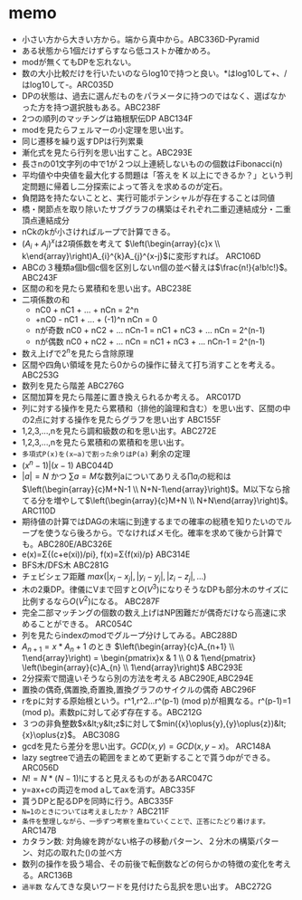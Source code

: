 # memo
+ 小さい方から大きい方から。端から真中から。ABC336D-Pyramid
+ ある状態から1個だけずらすなら低コストか確かめろ。
+ modが無くてもDPを忘れない。
+ 数の大小比較だけを行いたいのならlog10で持つと良い。*はlog10して+、/はlog10して-。ARC035D
+ DPの状態は、過去に選んだものをパラメータに持つのではなく、選ばなかった方を持つ選択肢もある。ABC238F
+ 2つの順列のマッチングは箱根駅伝DP ABC134F
+ modを見たらフェルマーの小定理を思い出す。
+ 同じ遷移を繰り返すDPは行列累乗
+ 漸化式を見たら行列を思い出すこと。ABC293E
+ 長さnの01文字列の中で1が２つ以上連続しないものの個数はFibonacci(n)
+ 平均値や中央値を最大化する問題は「答えを K 以上にできるか？」という判定問題に帰着し二分探索によって答えを求めるのが定石。
+ 負閉路を持たないことと、実行可能ポテンシャルが存在することは同値
+ 橋・関節点を取り除いたサブグラフの構築はそれぞれ二重辺連結成分・二重頂点連結成分
+ nCkのkが小さければループで計算できる。
+ $`(A_{i}+A_{j})^{x}`$は2項係数を考えて $`\left(\begin{array}{c}x \\ k\end{array}\right)A_{i}^{k}A_{j}^{x-j}`$に変形すれば。 ARC106D
+ ABCの３種類a個b個c個を区別しないn個の並べ替えは$`\frac{n!}{a!b!c!}`$。ABC243F
+ 区間の和を見たら累積和を思い出す。ABC238E
+ 二項係数の和
  + nC0 + nC1 + ... + nCn = 2^n
  + +nC0 - nC1 + ... + (-1)^n nCn = 0
  + nが奇数 nC0 + nC2 + ... nCn-1 = nC1 + nC3 + ... nCn = 2^(n-1)
  + nが偶数 nC0 + nC2 + ... nCn = nC1 + nC3 + ... nCn-1 = 2^(n-1)
+ 数え上げで$`2^{n}`$を見たら含除原理
+ 区間や四角い領域を見たら0からの操作に替えて打ち消すことを考える。ABC253G
+ 数列を見たら階差 ABC276G
+ 区間加算を見たら階差に置き換えられるか考える。 ARC017D
+ 列に対する操作を見たら累積和（排他的論理和含む）を思い出す、区間の中の2点に対する操作を見たらグラフを思い出す ABC155F
+ 1,2,3,...,nを見たら調和級数の和を思い出す。ABC272E
+ 1,2,3,...,nを見たら累積和の累積和を思い出す。
+ `多項式P(x)を(x−a)で割った余りはP(a)` 剰余の定理
+ $`(x^{n}-1)|(x-1)`$ ABC044D
+ $`|a|=N`$ かつ $`\sum a=M`$な数列aについてありえる$`\prod a_{i}`$の総和は$`\left(\begin{array}{c}M+N-1 \\ N+N-1\end{array}\right)`$。M以下なら捨てる分を増やして$`\left(\begin{array}{c}M+N \\ N+N\end{array}\right)`$。ARC110D
+ 期待値の計算ではDAGの末端に到達するまでの確率の総積を知りたいのでループを使うなら後ろから。でなければメモ化。確率を求めて後から計算でも。ABC280E/ABC326E
+ e(x)=Σ{(c+e(xi))/pi}, f(x)=Σ{f(xi)/p} ABC314E
+ BFS木/DFS木 ABC281G
+ チェビシェフ距離 $max(|x_{i}-x_{j}|, |y_{i}-y_{j}|, |z_{i}-z_{j}|, ...)$
+ 木の2乗DP。律儀にVまで回すと$`O(V^{3})`$になりそうなDPも部分木のサイズに比例するなら$`O(V^{2})`$になる。 ABC287F
+ 完全二部マッチングの個数の数え上げはNP困難だが偶奇だけなら高速に求めることができる。 ARC054C
+ 列を見たらindexのmodでグループ分けしてみる。ABC288D
+ $`A_{n+1} = x * A_{n} + 1`$ のとき $`\left(\begin{array}{c}A_{n+1} \\ 1\end{array}\right) = \begin{pmatrix}x & 1 \\ 0 & 1\end{pmatrix} \left(\begin{array}{c}A_{n} \\ 1\end{array}\right)`$ ABC293E
+ 2分探索で間違いそうなら別の方法を考える ABC290E,ABC294E
+ 置換の偶奇,偶置換,奇置換,置換グラフのサイクルの偶奇 ABC296F
+ rをpに対する原始根という。r^1,r^2...r^(p-1) (mod p)が相異なる。r^(p-1)=1 (mod p)。素数pに対して必ず存在する。ABC212G
+ ３つの非負整数$`x&lt;y&lt;z`$に対して$`min({x}\oplus{y},{y}\oplus{z})&lt;{x}\oplus{z}`$。 ABC308G
+ gcdを見たら差分を思い出す。$`GCD(x,y)=GCD(x,y-x)`$。 ARC148A
+ lazy segtreeで過去の範囲をまとめて更新することで貰うdpができる。ARC056D
+ $`N!=N*(N-1)!`$にすると見えるものがあるARC047C
+ y=ax+cの両辺をmod aしてaxを消す。ABC335F
+ 貰うDPと配るDPを同時に行う。ABC335F
+ `N=1のときについては考えましたか？` ABC211F
+ `条件を整理しながら、一歩ずつ考察を重ねていくことで、正答にたどり着けます。` ARC147B
+ カタラン数: 対角線を跨がない格子の移動パターン、２分木の構築パターン、対応の取れた()の並べ方
+ 数列の操作を扱う場合、その前後で転倒数などの何らかの特徴の変化を考える。ARC136B
+ `過半数` なんてきな臭いワードを見付けたら乱択を思い出す。 ABC272G
